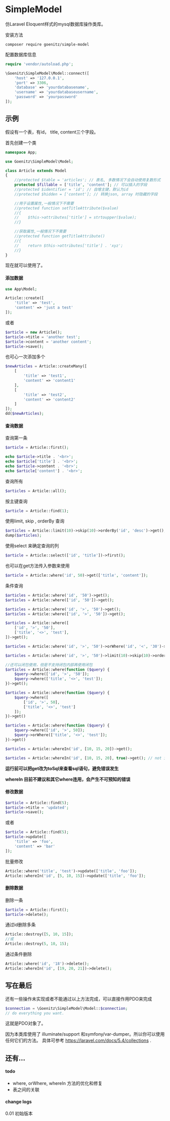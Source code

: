 SimpleModel
=======

仿Laravel Eloquent样式的mysql数据库操作类库。

安装方法
```shell
composer require goenitz/simple-model
```

配置数据库信息

```php
require 'vendor/autoload.php';

\Goenitz\SimpleModel\Model::connect([
    'host' => '127.0.0.1',
    'port' => 3306,
    'database' => 'yourdatabasename',
    'username' => 'yourdatabaseusername',
    'password' => 'yourpassword'
]);
```

示例
----

假设有一个表，有id， title, content三个字段。

首先创建一个类

```php
namespace App;

use Goenitz\SimpleModel\Model;

class Article extends Model
{
    //protected $table = 'articles'; // 表名, 多数情况下会自动使用复数形式
    protected $fillable = ['title', 'content']; // 可以插入的字段
    //protected $identifier = 'id'; // 自增主键，默认为id
    //protected $hidden = ['content']; // 转换json, array 时隐藏的字段

    //用于设置属性,一般情况下不需要
    //protected function setTitleAttribute($value)
    //{
    //    $this->attributes['title'] = strtoupper($value);
    //}

    //获取属性,一般情况下不需要
    //protected function getTitleAttribute()
    //{
    //    return $this->attributes['title'] . 'xyz';
    //}
}
```

现在就可以使用了。

#### 添加数据

```php
use App\Model;

Article::create([
    'title' => 'test',
    'content' => 'just a test'
]);
```
或者

```php
$article = new Article();
$article->title = 'another test';
$article->content = 'another content';
$article->save();
```
也可心一次添加多个

```php
$newArticles = Article::createMany([
    [
        'title' => 'test1',
        'content' => 'content1'
    ],
    [
        'title' => 'test2',
        'content' => 'content2'
    ]
]);
dd($newArticles);
```

#### 查询数据

查询第一条

```php
$article = Article::first();

echo $article->title . '<br>';
echo $article['title'] . '<br>';
echo $article->content . '<br>';
echo $article['content'] . '<br>';
```

查询所有

```php
$articles = Article::all();
```

按主键查询

```php
$article = Article::find(1);
```

使用limit, skip , orderBy 查询

```php
$articles = Article::limit(10)->skip(10)->orderBy('id', 'desc')->get();
dump($articles);
```

使用select 来确定查询的列

```php
$article = Article::select(['id', 'title'])->first();
```

也可以在get方法传入参数来使用

```php
$article = Article::where('id', 50)->get(['title', 'content']);
```

条件查询

```php
$articles = Article::where('id', '50')->get();
$articles = Article::where(['id', '50'])->get();

$articles = Article::where('id', '>', '50')->get();
$articles = Article::where(['id', '>', '50'])->get();

$articles = Article::where([
    ['id', '>', '50'],
    ['title', '<>', 'test'],
])->get();

$articles = Article::where('id', '>', '50')->orWhere('id', '<', '30')->get();

$articles = Article::where('id', '>', '50')->limit(10)->skip(10)->orderBy('id')->get();

//还可以闭包使用，但是不支持闭包内部再使用闭包
$articles = Article::where(function ($query) {
    $query->where(['id', '>', '50']);
    $query->where(['title', '<>', 'test']);
})->get();

$articles = Article::where(function ($query) {
    $query->where([
        ['id', '>', 50],
        ['title', '<>', 'test']
    ]);
})->get()

$articles = Article::where(function ($query) {
    $query->where(['id', '>', 50]);
    $query->orWhere(['title', '<>', 'test']);
})->get()

$articles = Article::whereIn('id', [10, 15, 20])->get();

$articles = Article::whereIn('id', [10, 15, 20], true)->get(); // not in
```

**运行前可以把get改为toSql来查看sql语句，避免错误发生**

**whereIn 目前不建议和其它where连用，会产生不可预知的错误**

#### 修改数据

```php
$article = Article::find(5);
$article->title = 'updated';
$article->save();
```
或者

```php
$article = Article::find(5);
$article->update([
    'title' => 'foo',
    'content' => 'bar'
]);
```

批量修改

```php
Article::where('title', 'test')->update(['title', 'foo']);
Article::whereIn('id', [5, 10, 15])->update(['title', 'foo']);
```

#### 删除数据

删除一条
```php
$article = Article::first();
$article->delete();
```

通过id删除多条

```php
Article::destroy([5, 10, 15]);
//或
Article::destroy(5, 10, 15);
```

通过条件删除

```php
Article::where('id', '18')->delete();
Article::whereIn('id', [19, 20, 21])->delete();
```
写在最后
----------

还有一些操作未实现或者不能通过以上方法完成，可以直接作用PDO来完成

```php
$connection = \Goenitz\SimpleModel\Model::$connection;
// do everything you want.
```
这就是PDO对象了。

因为本类库使用了 illuminate/support 和symfony/var-dumper。所以你可以使用任何它们的方法。
具体可参考 https://laravel.com/docs/5.4/collections .

还有...
--------

#### todo

- where, orWhere, whereIn 方法的优化和修复
- 表之间的关联

#### change logs

0.01 初始版本
